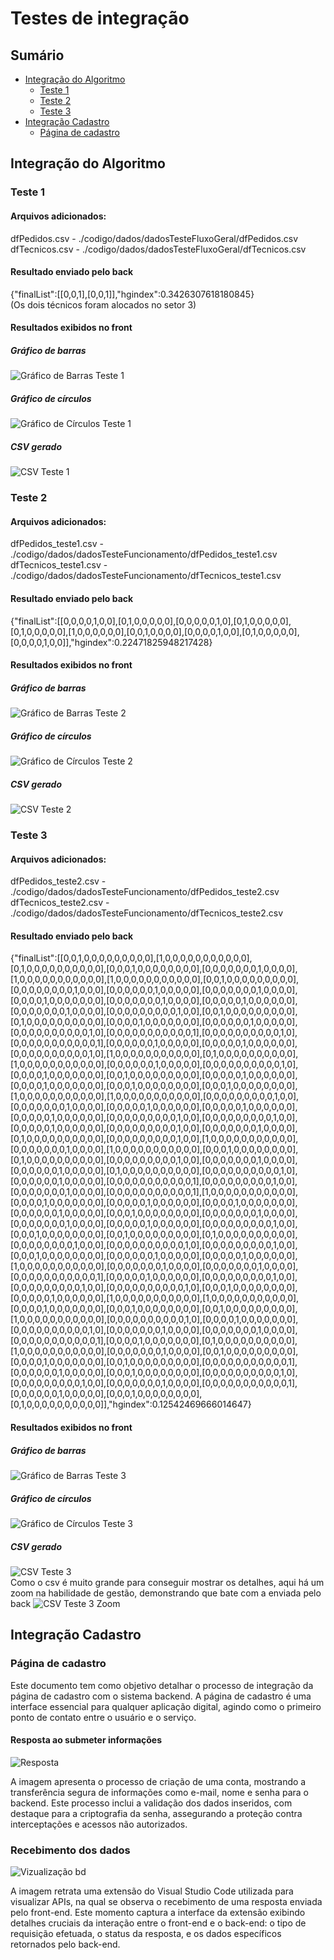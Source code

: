 # Testes de integração

## Sumário
- [Integração do Algoritmo](#integração-do_algoritmo)
    - [Teste 1](#teste-1)
    - [Teste 2](#teste-2)
    - [Teste 3](#teste-3)
- [Integração Cadastro](#integração-cadastro)
    - [Página de cadastro](#página-de-cadastro)

## Integração do Algoritmo

### Teste 1
#### Arquivos adicionados:
dfPedidos.csv - ./codigo/dados/dadosTesteFluxoGeral/dfPedidos.csv
<br>
dfTecnicos.csv - ./codigo/dados/dadosTesteFluxoGeral/dfTecnicos.csv

#### Resultado enviado pelo back
{"finalList":[[0,0,1],[0,0,1]],"hgindex":0.3426307618180845}
<br>
(Os dois técnicos foram alocados no setor 3)

#### Resultados exibidos no front

##### Gráfico de barras
![Gráfico de Barras Teste 1](./img/resultado_integracao_barras_1.png)

##### Gráfico de círculos
![Gráfico de Círculos Teste 1](./img/resultado_integracao_circulos_1.png)

##### CSV gerado
![CSV Teste 1](./img/resultado_integracao_csv_1.png)

### Teste 2
#### Arquivos adicionados:
dfPedidos_teste1.csv - ./codigo/dados/dadosTesteFuncionamento/dfPedidos_teste1.csv
<br>
dfTecnicos_teste1.csv - ./codigo/dados/dadosTesteFuncionamento/dfTecnicos_teste1.csv

#### Resultado enviado pelo back
{"finalList":[[0,0,0,0,1,0,0],[0,1,0,0,0,0,0],[0,0,0,0,0,1,0],[0,1,0,0,0,0,0],[0,1,0,0,0,0,0],[1,0,0,0,0,0,0],[0,0,1,0,0,0,0],[0,0,0,0,1,0,0],[0,1,0,0,0,0,0],[0,0,0,0,1,0,0]],"hgindex":0.22471825948217428}

#### Resultados exibidos no front

##### Gráfico de barras
![Gráfico de Barras Teste 2](./img/resultado_integracao_barras_2.png)

##### Gráfico de círculos
![Gráfico de Círculos Teste 2](./img/resultado_integracao_circulos_2.png)

##### CSV gerado
![CSV Teste 2](./img/resultado_integracao_csv_2.png)

### Teste 3
#### Arquivos adicionados:
dfPedidos_teste2.csv - ./codigo/dados/dadosTesteFuncionamento/dfPedidos_teste2.csv
<br>
dfTecnicos_teste2.csv - ./codigo/dados/dadosTesteFuncionamento/dfTecnicos_teste2.csv

#### Resultado enviado pelo back
{"finalList":[[0,0,1,0,0,0,0,0,0,0,0,0],[1,0,0,0,0,0,0,0,0,0,0,0],[0,1,0,0,0,0,0,0,0,0,0,0],[0,0,0,1,0,0,0,0,0,0,0,0],[0,0,0,0,0,0,0,1,0,0,0,0],[1,0,0,0,0,0,0,0,0,0,0,0],[1,0,0,0,0,0,0,0,0,0,0,0],[0,0,1,0,0,0,0,0,0,0,0,0],[0,0,0,0,0,0,0,0,1,0,0,0],[0,0,0,0,0,0,1,0,0,0,0,0],[0,0,0,0,0,0,0,1,0,0,0,0],[0,0,0,0,1,0,0,0,0,0,0,0],[0,0,0,0,0,0,0,1,0,0,0,0],[0,0,0,0,0,1,0,0,0,0,0,0],[0,0,0,0,0,0,0,1,0,0,0,0],[0,0,0,0,0,0,0,0,0,1,0,0],[0,0,1,0,0,0,0,0,0,0,0,0],[0,1,0,0,0,0,0,0,0,0,0,0],[0,0,0,0,1,0,0,0,0,0,0,0],[0,0,0,0,0,0,1,0,0,0,0,0],[0,0,0,0,0,0,0,0,0,0,1,0],[0,0,0,0,0,0,0,0,0,0,0,1],[0,0,0,0,0,0,0,0,0,0,1,0],[0,0,0,0,0,0,0,0,0,0,0,1],[0,0,0,0,0,0,1,0,0,0,0,0],[0,0,0,0,0,1,0,0,0,0,0,0],[0,0,0,0,0,0,0,0,0,0,1,0],[1,0,0,0,0,0,0,0,0,0,0,0],[0,1,0,0,0,0,0,0,0,0,0,0],[1,0,0,0,0,0,0,0,0,0,0,0],[0,0,0,0,0,0,1,0,0,0,0,0],[0,0,0,0,0,0,0,0,0,0,1,0],[0,0,0,0,1,0,0,0,0,0,0,0],[0,0,1,0,0,0,0,0,0,0,0,0],[0,0,0,0,0,1,0,0,0,0,0,0],[0,0,0,0,1,0,0,0,0,0,0,0],[0,0,0,1,0,0,0,0,0,0,0,0],[0,0,0,1,0,0,0,0,0,0,0,0],[1,0,0,0,0,0,0,0,0,0,0,0],[1,0,0,0,0,0,0,0,0,0,0,0],[0,0,0,0,0,0,0,0,0,1,0,0],[0,0,0,0,0,0,0,1,0,0,0,0],[0,0,0,0,0,1,0,0,0,0,0,0],[0,0,0,0,0,1,0,0,0,0,0,0],[0,0,0,0,0,1,0,0,0,0,0,0],[0,0,0,0,0,0,0,0,0,1,0,0],[0,0,0,0,0,0,0,0,0,1,0,0],[0,0,0,0,0,1,0,0,0,0,0,0],[0,0,0,0,0,0,0,0,0,1,0,0],[0,0,0,0,0,0,0,1,0,0,0,0],[0,1,0,0,0,0,0,0,0,0,0,0],[0,0,0,0,0,0,0,0,0,1,0,0],[1,0,0,0,0,0,0,0,0,0,0,0],[0,0,0,0,0,0,0,1,0,0,0,0],[1,0,0,0,0,0,0,0,0,0,0,0],[0,0,0,1,0,0,0,0,0,0,0,0],[0,1,0,0,0,0,0,0,0,0,0,0],[0,0,0,0,0,0,0,0,0,1,0,0],[0,0,0,0,0,0,0,1,0,0,0,0],[0,0,0,0,0,0,1,0,0,0,0,0],[0,1,0,0,0,0,0,0,0,0,0,0],[0,0,0,0,0,0,0,0,0,0,1,0],[0,0,0,0,0,0,1,0,0,0,0,0],[0,0,0,0,0,0,0,0,0,0,0,1],[0,0,0,0,0,0,0,0,0,1,0,0],[0,0,0,0,0,0,0,1,0,0,0,0],[0,0,0,0,0,0,0,0,0,0,0,1],[1,0,0,0,0,0,0,0,0,0,0,0],[0,0,0,0,1,0,0,0,0,0,0,0],[0,0,0,0,0,1,0,0,0,0,0,0],[0,0,0,0,1,0,0,0,0,0,0,0],[0,0,0,0,0,0,1,0,0,0,0,0],[0,0,0,1,0,0,0,0,0,0,0,0],[0,0,0,0,0,0,0,1,0,0,0,0],[0,0,0,0,0,0,0,1,0,0,0,0],[0,0,0,0,0,1,0,0,0,0,0,0],[0,0,0,0,0,0,0,0,0,1,0,0],[0,0,0,1,0,0,0,0,0,0,0,0],[0,0,1,0,0,0,0,0,0,0,0,0],[0,1,0,0,0,0,0,0,0,0,0,0],[0,0,0,0,0,0,0,0,1,0,0,0],[0,0,0,0,0,0,0,0,0,0,1,0],[0,0,0,0,0,0,0,0,0,1,0,0],[0,0,0,1,0,0,0,0,0,0,0,0],[0,0,0,0,0,0,1,0,0,0,0,0],[0,0,0,0,0,1,0,0,0,0,0,0],[1,0,0,0,0,0,0,0,0,0,0,0],[0,0,0,0,0,0,0,1,0,0,0,0],[0,0,0,0,0,0,0,1,0,0,0,0],[0,0,0,0,0,0,0,0,0,0,0,1],[0,0,0,0,0,1,0,0,0,0,0,0],[0,0,0,0,0,0,0,0,0,1,0,0],[0,0,0,0,0,0,0,0,0,1,0,0],[0,0,0,0,0,0,0,0,0,0,1,0],[0,0,0,1,0,0,0,0,0,0,0,0],[0,0,0,0,0,1,0,0,0,0,0,0],[1,0,0,0,0,0,0,0,0,0,0,0],[1,0,0,0,0,0,0,0,0,0,0,0],[0,0,0,0,1,0,0,0,0,0,0,0],[0,0,0,1,0,0,0,0,0,0,0,0],[0,0,1,0,0,0,0,0,0,0,0,0],[1,0,0,0,0,0,0,0,0,0,0,0],[0,0,0,0,0,0,0,0,0,0,1,0],[0,0,0,0,1,0,0,0,0,0,0,0],[0,0,0,0,0,0,0,0,0,0,1,0],[0,0,0,0,0,0,0,1,0,0,0,0],[0,0,0,0,0,0,0,1,0,0,0,0],[0,0,0,0,0,0,0,0,0,0,0,1],[0,0,0,0,1,0,0,0,0,0,0,0],[0,1,0,0,0,0,0,0,0,0,0,0],[1,0,0,0,0,0,0,0,0,0,0,0],[0,0,0,0,0,0,0,1,0,0,0,0],[0,0,1,0,0,0,0,0,0,0,0,0],[0,0,0,0,1,0,0,0,0,0,0,0],[0,0,1,0,0,0,0,0,0,0,0,0],[0,0,0,0,0,0,0,0,0,0,0,1],[0,0,0,0,0,0,1,0,0,0,0,0],[0,0,0,1,0,0,0,0,0,0,0,0],[0,0,0,0,0,0,0,0,0,0,1,0],[0,0,0,0,0,0,0,0,0,1,0,0],[0,0,0,0,0,0,0,1,0,0,0,0],[0,0,0,0,0,0,0,0,0,0,0,1],[0,0,0,0,0,0,1,0,0,0,0,0],[0,0,0,1,0,0,0,0,0,0,0,0],[0,1,0,0,0,0,0,0,0,0,0,0]],"hgindex":0.12542469666014647}

#### Resultados exibidos no front

##### Gráfico de barras
![Gráfico de Barras Teste 3](./img/resultado_integracao_barras_3.png)

##### Gráfico de círculos
![Gráfico de Círculos Teste 3](./img/resultado_integracao_circulos_3.png)

##### CSV gerado
![CSV Teste 3](./img/resultado_integracao_csv_3.png)
<br>
Como o csv é muito grande para conseguir mostrar os detalhes, aqui há um zoom na habilidade de gestão, demonstrando que bate com a enviada pelo back
![CSV Teste 3 Zoom](./img/resultado_integracao_csv_3_zoom.png)

## Integração Cadastro

### Página de cadastro

Este documento tem como objetivo detalhar o processo de integração da página de cadastro com o sistema backend. A página de cadastro é uma interface essencial para qualquer aplicação digital, agindo como o primeiro ponto de contato entre o usuário e o serviço. 

#### Resposta ao submeter informações
![Resposta](./img/pagina.jpeg)

A imagem apresenta o processo de criação de uma conta, mostrando a transferência segura de informações como e-mail, nome e senha para o backend. Este processo inclui a validação dos dados inseridos, com destaque para a criptografia da senha, assegurando a proteção contra interceptações e acessos não autorizados. 

### Recebimento dos dados
![Vizualização bd](./img\resultado-vizualicao-bd.jpeg)

A imagem retrata uma extensão do Visual Studio Code utilizada para visualizar APIs, na qual se observa o recebimento de uma resposta enviada pelo front-end. Este momento captura a interface da extensão exibindo detalhes cruciais da interação entre o front-end e o back-end: o tipo de requisição efetuada, o status da resposta, e os dados específicos retornados pelo back-end.
